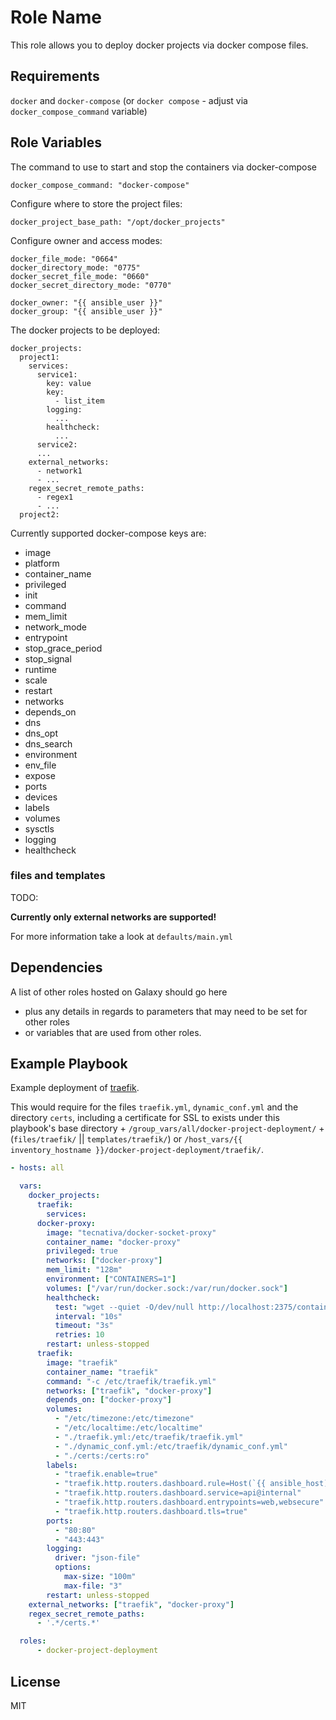 Role Name
=========

This role allows you to deploy docker projects via docker compose files.

Requirements
------------

`docker` and `docker-compose` (or `docker compose` - adjust via `docker_compose_command` variable)

Role Variables
--------------

The command to use to start and stop the containers via docker-compose

    docker_compose_command: "docker-compose"

Configure where to store the project files:

    docker_project_base_path: "/opt/docker_projects"

Configure owner and access modes:

    docker_file_mode: "0664"
    docker_directory_mode: "0775"
    docker_secret_file_mode: "0660"
    docker_secret_directory_mode: "0770"

    docker_owner: "{{ ansible_user }}"
    docker_group: "{{ ansible_user }}"

The docker projects to be deployed:

    docker_projects:
      project1:
        services:
          service1:
            key: value
            key:
              - list_item
            logging:
              ...
            healthcheck:
              ...
          service2:
          ...
        external_networks:
          - network1
          - ...
        regex_secret_remote_paths:
          - regex1
          - ...
      project2:

Currently supported docker-compose keys are:
- image
- platform
- container_name
- privileged
- init
- command
- mem_limit
- network_mode
- entrypoint
- stop_grace_period
- stop_signal
- runtime
- scale
- restart
- networks
- depends_on
- dns
- dns_opt
- dns_search
- environment
- env_file
- expose
- ports
- devices
- labels
- volumes
- sysctls
- logging
- healthcheck

### files and templates
TODO:

**Currently only external networks are supported!**

For more information take a look at `defaults/main.yml`

Dependencies
------------

A list of other roles hosted on Galaxy should go here
- plus any details in regards to parameters that may need to be set for other roles
- or variables that are used from other roles.

Example Playbook
----------------
Example deployment of [traefik](https://github.com/traefik/traefik-library-image).

This would require for the files `traefik.yml`, `dynamic_conf.yml` and the directory `certs`, including a certificate for SSL to exists under this playbook's base directory + `/group_vars/all/docker-project-deployment/` + (`files/traefik/` || `templates/traefik/`) or `/host_vars/{{ inventory_hostname }}/docker-project-deployment/traefik/`.

```yaml
- hosts: all

  vars:
    docker_projects:
      traefik:
        services:
      docker-proxy:
        image: "tecnativa/docker-socket-proxy"
        container_name: "docker-proxy"
        privileged: true
        networks: ["docker-proxy"]
        mem_limit: "128m"
        environment: ["CONTAINERS=1"]
        volumes: ["/var/run/docker.sock:/var/run/docker.sock"]
        healthcheck:
          test: "wget --quiet -O/dev/null http://localhost:2375/containers/json?limit=1"
          interval: "10s"
          timeout: "3s"
          retries: 10
        restart: unless-stopped
      traefik:
        image: "traefik"
        container_name: "traefik"
        command: "-c /etc/traefik/traefik.yml"
        networks: ["traefik", "docker-proxy"]
        depends_on: ["docker-proxy"]
        volumes:
          - "/etc/timezone:/etc/timezone"
          - "/etc/localtime:/etc/localtime"
          - "./traefik.yml:/etc/traefik/traefik.yml"
          - "./dynamic_conf.yml:/etc/traefik/dynamic_conf.yml"
          - "./certs:/certs:ro"
        labels:
          - "traefik.enable=true"
          - "traefik.http.routers.dashboard.rule=Host(`{{ ansible_host) }}`) && (PathPrefix(`/api`) || PathPrefix(`/dashboard`))"
          - "traefik.http.routers.dashboard.service=api@internal"
          - "traefik.http.routers.dashboard.entrypoints=web,websecure"
          - "traefik.http.routers.dashboard.tls=true"
        ports:
          - "80:80"
          - "443:443"
        logging:
          driver: "json-file"
          options:
            max-size: "100m"
            max-file: "3"
        restart: unless-stopped
    external_networks: ["traefik", "docker-proxy"]
    regex_secret_remote_paths:
      - '.*/certs.*'

  roles:
      - docker-project-deployment
```

License
-------

MIT

